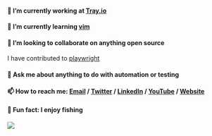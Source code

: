 #### 🔭 I’m currently working at [Tray.io](https://tray.io/)

#### 🌱 I’m currently learning [vim](https://neovim.io/)

#### 👯 I’m looking to collaborate on anything open source
I have contributed to [playwright](https://github.com/microsoft/playwright)

#### 💬 Ask me about anything to do with automation or testing

#### 📫 How to reach me: [Email](mailto:thomaschaplin@outlook.com) / [Twitter](https://twitter.com/ThomasChaplin_) / [LinkedIn](https://www.linkedin.com/in/thomas-chaplin/) / [YouTube](https://www.youtube.com/channel/UCgrsESnTqiMw37T-Xh5FW-g) / [Website](https://www.thomaschaplin.me/)

#### 🎣 Fun fact: I enjoy fishing

![](https://komarev.com/ghpvc/?username=thomaschaplin)
